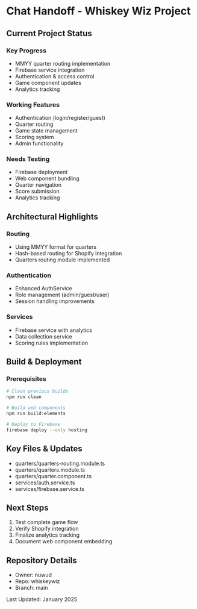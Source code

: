 # Chat Handoff - Whiskey Wiz Project

## Current Project Status

### Key Progress
- MMYY quarter routing implementation
- Firebase service integration
- Authentication & access control
- Game component updates
- Analytics tracking

### Working Features
- Authentication (login/register/guest)
- Quarter routing
- Game state management
- Scoring system
- Admin functionality

### Needs Testing
- Firebase deployment
- Web component bundling
- Quarter navigation
- Score submission
- Analytics tracking

## Architectural Highlights

### Routing
- Using MMYY format for quarters
- Hash-based routing for Shopify integration
- Quarters routing module implemented

### Authentication
- Enhanced AuthService
- Role management (admin/guest/user)
- Session handling improvements

### Services
- Firebase service with analytics
- Data collection service
- Scoring rules implementation

## Build & Deployment

### Prerequisites
```bash
# Clean previous builds
npm run clean

# Build web components
npm run build:elements

# Deploy to Firebase
firebase deploy --only hosting
```

## Key Files & Updates
- quarters/quarters-routing.module.ts
- quarters/quarters.module.ts
- quarters/quarter.component.ts
- services/auth.service.ts
- services/firebase.service.ts

## Next Steps
1. Test complete game flow
2. Verify Shopify integration
3. Finalize analytics tracking
4. Document web component embedding

## Repository Details
- Owner: nuwud
- Repo: whiskeywiz
- Branch: main

Last Updated: January 2025
